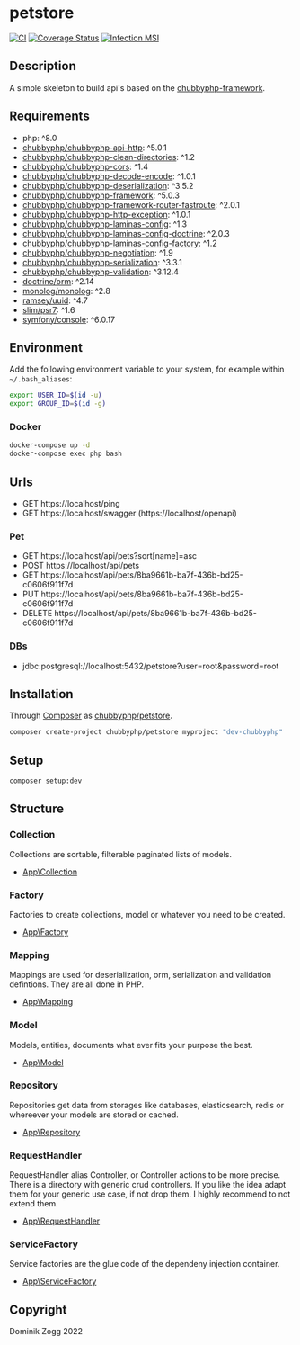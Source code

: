 # petstore

[![CI](https://github.com/chubbyphp/petstore/workflows/CI/badge.svg?branch=chubbyphp)](https://github.com/chubbyphp/petstore/actions?query=workflow%3ACI)
[![Coverage Status](https://coveralls.io/repos/github/chubbyphp/petstore/badge.svg?branch=chubbyphp)](https://coveralls.io/github/chubbyphp/petstore?branch=chubbyphp)
[![Infection MSI](https://badge.stryker-mutator.io/github.com/chubbyphp/petstore/chubbyphp)](https://dashboard.stryker-mutator.io/reports/github.com/chubbyphp/petstore/chubbyphp)

## Description

A simple skeleton to build api's based on the [chubbyphp-framework][1].

## Requirements

 * php: ^8.0
 * [chubbyphp/chubbyphp-api-http][2]: ^5.0.1
 * [chubbyphp/chubbyphp-clean-directories][3]: ^1.2
 * [chubbyphp/chubbyphp-cors][4]: ^1.4
 * [chubbyphp/chubbyphp-decode-encode][5]: ^1.0.1
 * [chubbyphp/chubbyphp-deserialization][6]: ^3.5.2
 * [chubbyphp/chubbyphp-framework][7]: ^5.0.3
 * [chubbyphp/chubbyphp-framework-router-fastroute][8]: ^2.0.1
 * [chubbyphp/chubbyphp-http-exception][9]: ^1.0.1
 * [chubbyphp/chubbyphp-laminas-config][10]: ^1.3
 * [chubbyphp/chubbyphp-laminas-config-doctrine][11]: ^2.0.3
 * [chubbyphp/chubbyphp-laminas-config-factory][12]: ^1.2
 * [chubbyphp/chubbyphp-negotiation][13]: ^1.9
 * [chubbyphp/chubbyphp-serialization][14]: ^3.3.1
 * [chubbyphp/chubbyphp-validation][15]: ^3.12.4
 * [doctrine/orm][16]: ^2.14
 * [monolog/monolog][17]: ^2.8
 * [ramsey/uuid][18]: ^4.7
 * [slim/psr7][19]: ^1.6
 * [symfony/console][20]: ^6.0.17

## Environment

Add the following environment variable to your system, for example within `~/.bash_aliases`:

```sh
export USER_ID=$(id -u)
export GROUP_ID=$(id -g)
```

### Docker

```sh
docker-compose up -d
docker-compose exec php bash
```

## Urls

* GET https://localhost/ping
* GET https://localhost/swagger (https://localhost/openapi)

### Pet

* GET https://localhost/api/pets?sort[name]=asc
* POST https://localhost/api/pets
* GET https://localhost/api/pets/8ba9661b-ba7f-436b-bd25-c0606f911f7d
* PUT https://localhost/api/pets/8ba9661b-ba7f-436b-bd25-c0606f911f7d
* DELETE https://localhost/api/pets/8ba9661b-ba7f-436b-bd25-c0606f911f7d

### DBs

 * jdbc:postgresql://localhost:5432/petstore?user=root&password=root

## Installation

Through [Composer](http://getcomposer.org) as [chubbyphp/petstore][40].

```bash
composer create-project chubbyphp/petstore myproject "dev-chubbyphp"
```

## Setup

```sh
composer setup:dev
```

## Structure

### Collection

Collections are sortable, filterable paginated lists of models.

 * [App\Collection][60]

### Factory

Factories to create collections, model or whatever you need to be created.

 * [App\Factory][70]

### Mapping

Mappings are used for deserialization, orm, serialization and validation defintions. They are all done in PHP.

 * [App\Mapping][80]

### Model

Models, entities, documents what ever fits your purpose the best.

 * [App\Model][90]

### Repository

Repositories get data from storages like databases, elasticsearch, redis or whereever your models are stored or cached.

 * [App\Repository][100]

### RequestHandler

RequestHandler alias Controller, or Controller actions to be more precise.
There is a directory with generic crud controllers. If you like the idea adapt them for your generic use case, if not drop them.
I highly recommend to not extend them.

 * [App\RequestHandler][110]

### ServiceFactory

Service factories are the glue code of the dependeny injection container.

 * [App\ServiceFactory][120]

## Copyright

Dominik Zogg 2022

[1]: https://github.com/chubbyphp/chubbyphp-framework

[2]: https://packagist.org/packages/chubbyphp/chubbyphp-api-http
[3]: https://packagist.org/packages/chubbyphp/chubbyphp-clean-directories
[4]: https://packagist.org/packages/chubbyphp/chubbyphp-cors
[5]: https://packagist.org/packages/chubbyphp/chubbyphp-decode-encode
[6]: https://packagist.org/packages/chubbyphp/chubbyphp-deserialization
[7]: https://packagist.org/packages/chubbyphp/chubbyphp-framework
[8]: https://packagist.org/packages/chubbyphp/chubbyphp-framework-router-fastroute
[9]: https://packagist.org/packages/chubbyphp/chubbyphp-http-exception
[10]: https://packagist.org/packages/chubbyphp/chubbyphp-laminas-config
[11]: https://packagist.org/packages/chubbyphp/chubbyphp-laminas-config-doctrine
[12]: https://packagist.org/packages/chubbyphp/chubbyphp-laminas-config-factory
[13]: https://packagist.org/packages/chubbyphp/chubbyphp-negotiation
[14]: https://packagist.org/packages/chubbyphp/chubbyphp-serialization
[15]: https://packagist.org/packages/chubbyphp/chubbyphp-validation
[16]: https://packagist.org/packages/doctrine/orm
[17]: https://packagist.org/packages/monolog/monolog
[18]: https://packagist.org/packages/ramsey/uuid
[19]: https://packagist.org/packages/slim/psr7
[20]: https://packagist.org/packages/symfony/console

[40]: https://packagist.org/packages/chubbyphp/petstore

[60]: src/Collection

[70]: src/Factory

[80]: src/Mapping

[90]: src/Model

[100]: src/Repository

[110]: src/RequestHandler

[120]: src/ServiceFactory
